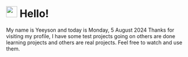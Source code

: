  <h1>
    <img src="https://emojis.slackmojis.com/emojis/images/1643510097/45343/hi.gif?1643510097" width="30"/> 
    Hello!
 </h1>
 <p>
    My name is Yeeyson and today is Monday, 5 August 2024
    Thanks for visiting my profile, I have some test projects going on others are done learning projects and others are real projects.
    Feel free to watch and use them.
 </p>